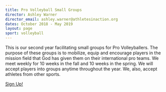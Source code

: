 ```yaml
---
title: Pro Volleyball Small Groups
director: Ashley Warner
director_email: ashley.warner@athletesinaction.org
dates: October 2018 - May 2019
layout: page
sport: volleyball
---
```

This is our second year facilitating small groups for Pro Volleyballers. The purpose of these groups is to mobilize, equip and encourage players in the mission field that God has given them on their international pro teams. We meet weekly for 10 weeks in the fall and 10 weeks in the spring. We will accept players into groups anytime throughout the year. We, also, accept athletes from other sports.

<a href="https://docs.google.com/forms/d/e/1FAIpQLSfdmlAgkSI-hzkXnQjXFX8dM3rdjdJaqPBq7rnh4ibfy4a-lg/viewform?usp=sf_link" class="btn btn-custom btn-border no-radius">Sign Up!</a>